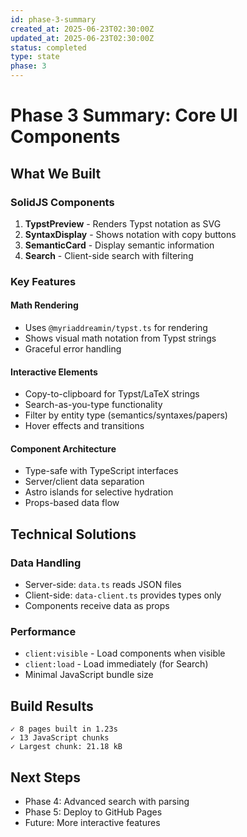```yaml
---
id: phase-3-summary
created_at: 2025-06-23T02:30:00Z
updated_at: 2025-06-23T02:30:00Z
status: completed
type: state
phase: 3
---
```


# Phase 3 Summary: Core UI Components

## What We Built

### SolidJS Components
1. **TypstPreview** - Renders Typst notation as SVG
2. **SyntaxDisplay** - Shows notation with copy buttons
3. **SemanticCard** - Display semantic information
4. **Search** - Client-side search with filtering

### Key Features

#### Math Rendering
- Uses `@myriaddreamin/typst.ts` for rendering
- Shows visual math notation from Typst strings
- Graceful error handling

#### Interactive Elements
- Copy-to-clipboard for Typst/LaTeX strings
- Search-as-you-type functionality
- Filter by entity type (semantics/syntaxes/papers)
- Hover effects and transitions

#### Component Architecture
- Type-safe with TypeScript interfaces
- Server/client data separation
- Astro islands for selective hydration
- Props-based data flow

## Technical Solutions

### Data Handling
- Server-side: `data.ts` reads JSON files
- Client-side: `data-client.ts` provides types only
- Components receive data as props

### Performance
- `client:visible` - Load components when visible
- `client:load` - Load immediately (for Search)
- Minimal JavaScript bundle size

## Build Results
```
✓ 8 pages built in 1.23s
✓ 13 JavaScript chunks
✓ Largest chunk: 21.18 kB
```

## Next Steps
- Phase 4: Advanced search with parsing
- Phase 5: Deploy to GitHub Pages
- Future: More interactive features